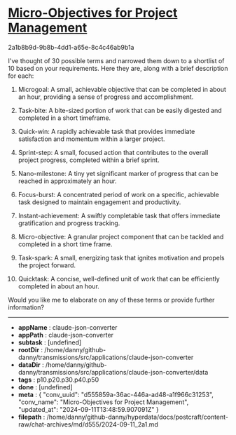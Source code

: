 # [Micro-Objectives for Project Management](https://claude.ai/chat/d555859a-36ac-446a-ad48-a1f966c31253)

2a1b8b9d-9b8b-4dd1-a65e-8c4c46ab9b1a

 I've thought of 30 possible terms and narrowed them down to a shortlist of 10 based on your requirements. Here they are, along with a brief description for each:

1. Microgoal: A small, achievable objective that can be completed in about an hour, providing a sense of progress and accomplishment.

2. Task-bite: A bite-sized portion of work that can be easily digested and completed in a short timeframe.

3. Quick-win: A rapidly achievable task that provides immediate satisfaction and momentum within a larger project.

4. Sprint-step: A small, focused action that contributes to the overall project progress, completed within a brief sprint.

5. Nano-milestone: A tiny yet significant marker of progress that can be reached in approximately an hour.

6. Focus-burst: A concentrated period of work on a specific, achievable task designed to maintain engagement and productivity.

7. Instant-achievement: A swiftly completable task that offers immediate gratification and progress tracking.

8. Micro-objective: A granular project component that can be tackled and completed in a short time frame.

9. Task-spark: A small, energizing task that ignites motivation and propels the project forward.

10. Quicktask: A concise, well-defined unit of work that can be efficiently completed in about an hour.

Would you like me to elaborate on any of these terms or provide further information?

---

* **appName** : claude-json-converter
* **appPath** : claude-json-converter
* **subtask** : [undefined]
* **rootDir** : /home/danny/github-danny/transmissions/src/applications/claude-json-converter
* **dataDir** : /home/danny/github-danny/transmissions/src/applications/claude-json-converter/data
* **tags** : p10.p20.p30.p40.p50
* **done** : [undefined]
* **meta** : {
  "conv_uuid": "d555859a-36ac-446a-ad48-a1f966c31253",
  "conv_name": "Micro-Objectives for Project Management",
  "updated_at": "2024-09-11T13:48:59.907091Z"
}
* **filepath** : /home/danny/github-danny/hyperdata/docs/postcraft/content-raw/chat-archives/md/d555/2024-09-11_2a1.md